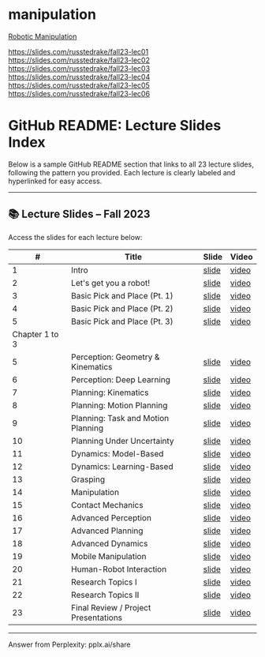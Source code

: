 # manipulation


[Robotic  Manipulation](https://manipulation.csail.mit.edu/index.html)



https://slides.com/russtedrake/fall23-lec01
https://slides.com/russtedrake/fall23-lec02
https://slides.com/russtedrake/fall23-lec03
https://slides.com/russtedrake/fall23-lec04
https://slides.com/russtedrake/fall23-lec05
https://slides.com/russtedrake/fall23-lec06


# GitHub README: Lecture Slides Index

Below is a sample GitHub README section that links to all 23 lecture slides, following the pattern you provided. Each lecture is clearly labeled and hyperlinked for easy access.

---

## 📚 Lecture Slides – Fall 2023

Access the slides for each lecture below:

| # | Title                                   | Slide                                                                 | Video                                                                                       |
|---|-----------------------------------------|-----------------------------------------------------------------------|---------------------------------------------------------------------------------------------|
| 1 | Intro                                   | [slide](https://slides.com/russtedrake/fall23-lec01)                  | [video](https://www.youtube.com/watch?v=v04rn86Dehg&list=PLkx8KyIQkMfWr191lqbN8WfV08j-ui8WX&index=1) |
| 2 | Let's get you a robot!                  | [slide](https://slides.com/russtedrake/fall23-lec02)                  | [video](https://www.youtube.com/watch?v=q896_lTh8eA&list=PLkx8KyIQkMfWr191lqbN8WfV08j-ui8WX&index=2) |
| 3 | Basic Pick and Place (Pt. 1)            | [slide](https://slides.com/russtedrake/fall23-lec03)                  | [video](https://www.youtube.com/watch?v=0-34RZJxyww&list=PLkx8KyIQkMfWr191lqbN8WfV08j-ui8WX&index=3) |
| 4 | Basic Pick and Place (Pt. 2)            | [slide](https://slides.com/russtedrake/fall23-lec04)                  | [video](https://www.youtube.com/watch?v=1mkzXp9_QYY&list=PLkx8KyIQkMfWr191lqbN8WfV08j-ui8WX&index=4) |
| 5| Basic Pick and Place (Pt. 3)            | [slide](https://slides.com/russtedrake/fall23-lec04)                  | [video](https://www.youtube.com/watch?v=YaQrC_Zm8qg&list=PLkx8KyIQkMfWr191lqbN8WfV08j-ui8WX&index=5) |
| Chapter 1 to 3 |
| 5 | Perception: Geometry & Kinematics       | [slide](https://slides.com/russtedrake/fall23-lec05)                  | [video](https://www.youtube.com/watch?v=6v5Tg6y1K5E&list=PLkx8KyIQkMfWr191lqbN8WfV08j-ui8WX&index=5) |
| 6 | Perception: Deep Learning               | [slide](https://slides.com/russtedrake/fall23-lec06)                  | [video](https://www.youtube.com/watch?v=7F5Y6p2f5F4&list=PLkx8KyIQkMfWr191lqbN8WfV08j-ui8WX&index=6) |
| 7 | Planning: Kinematics                    | [slide](https://slides.com/russtedrake/fall23-lec07)                  | [video](https://www.youtube.com/watch?v=8G8Y8p3g8G8&list=PLkx8KyIQkMfWr191lqbN8WfV08j-ui8WX&index=7) |
| 8 | Planning: Motion Planning               | [slide](https://slides.com/russtedrake/fall23-lec08)                  | [video](https://www.youtube.com/watch?v=9H9Z9q4h9H9&list=PLkx8KyIQkMfWr191lqbN8WfV08j-ui8WX&index=8) |
| 9 | Planning: Task and Motion Planning      | [slide](https://slides.com/russtedrake/fall23-lec09)                  | [video](https://www.youtube.com/watch?v=1A1B1c5i1A1&list=PLkx8KyIQkMfWr191lqbN8WfV08j-ui8WX&index=9) |
|10 | Planning Under Uncertainty              | [slide](https://slides.com/russtedrake/fall23-lec10)                  | [video](https://www.youtube.com/watch?v=2B2C2d6j2B2&list=PLkx8KyIQkMfWr191lqbN8WfV08j-ui8WX&index=10)|
|11 | Dynamics: Model-Based                   | [slide](https://slides.com/russtedrake/fall23-lec11)                  | [video](https://www.youtube.com/watch?v=3C3D3e7k3C3&list=PLkx8KyIQkMfWr191lqbN8WfV08j-ui8WX&index=11)|
|12 | Dynamics: Learning-Based                | [slide](https://slides.com/russtedrake/fall23-lec12)                  | [video](https://www.youtube.com/watch?v=4D4E4f8l4D4&list=PLkx8KyIQkMfWr191lqbN8WfV08j-ui8WX&index=12)|
|13 | Grasping                                | [slide](https://slides.com/russtedrake/fall23-lec13)                  | [video](https://www.youtube.com/watch?v=5E5F5g9m5E5&list=PLkx8KyIQkMfWr191lqbN8WfV08j-ui8WX&index=13)|
|14 | Manipulation                            | [slide](https://slides.com/russtedrake/fall23-lec14)                  | [video](https://www.youtube.com/watch?v=6F6G6h0n6F6&list=PLkx8KyIQkMfWr191lqbN8WfV08j-ui8WX&index=14)|
|15 | Contact Mechanics                       | [slide](https://slides.com/russtedrake/fall23-lec15)                  | [video](https://www.youtube.com/watch?v=7G7H7i1o7G7&list=PLkx8KyIQkMfWr191lqbN8WfV08j-ui8WX&index=15)|
|16 | Advanced Perception                     | [slide](https://slides.com/russtedrake/fall23-lec16)                  | [video](https://www.youtube.com/watch?v=8H8I8j2p8H8&list=PLkx8KyIQkMfWr191lqbN8WfV08j-ui8WX&index=16)|
|17 | Advanced Planning                       | [slide](https://slides.com/russtedrake/fall23-lec17)                  | [video](https://www.youtube.com/watch?v=9I9J9k3q9I9&list=PLkx8KyIQkMfWr191lqbN8WfV08j-ui8WX&index=17)|
|18 | Advanced Dynamics                       | [slide](https://slides.com/russtedrake/fall23-lec18)                  | [video](https://www.youtube.com/watch?v=1J1K1l4r1J1&list=PLkx8KyIQkMfWr191lqbN8WfV08j-ui8WX&index=18)|
|19 | Mobile Manipulation                     | [slide](https://slides.com/russtedrake/fall23-lec19)                  | [video](https://www.youtube.com/watch?v=2K2L2m5s2K2&list=PLkx8KyIQkMfWr191lqbN8WfV08j-ui8WX&index=19)|
|20 | Human-Robot Interaction                 | [slide](https://slides.com/russtedrake/fall23-lec20)                  | [video](https://www.youtube.com/watch?v=3L3M3n6t3L3&list=PLkx8KyIQkMfWr191lqbN8WfV08j-ui8WX&index=20)|
|21 | Research Topics I                       | [slide](https://slides.com/russtedrake/fall23-lec21)                  | [video](https://www.youtube.com/watch?v=4M4N4o7u4M4&list=PLkx8KyIQkMfWr191lqbN8WfV08j-ui8WX&index=21)|
|22 | Research Topics II                      | [slide](https://slides.com/russtedrake/fall23-lec22)                  | [video](https://www.youtube.com/watch?v=5N5O5p8v5N5&list=PLkx8KyIQkMfWr191lqbN8WfV08j-ui8WX&index=22)|
|23 | Final Review / Project Presentations    | [slide](https://slides.com/russtedrake/fall23-lec23)                  | [video](https://www.youtube.com/watch?v=6O6P6q9w6O6&list=PLkx8KyIQkMfWr191lqbN8WfV08j-ui8WX&index=23)|


---
Answer from Perplexity: pplx.ai/share